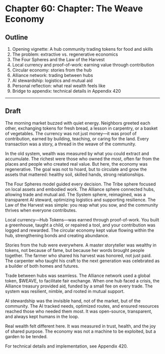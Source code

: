 # Chapter 60: Chapter: The Weave Economy

## Outline

1. Opening vignette: A hub community trading tokens for food and skills
2. The problem: extractive vs. regenerative economics
3. The Four Spheres and the Law of the Harvest
4. Local currency and proof-of-work: earning value through contribution
5. Circular economy: stories from the hub
6. Alliance network: trading between hubs
7. AI stewardship: logistics and mutual aid
8. Personal reflection: what real wealth feels like
9. Bridge to appendix: technical details in Appendix 420

---

## Draft

The morning market buzzed with quiet energy. Neighbors greeted each other, exchanging tokens for fresh bread, a lesson in carpentry, or a basket of vegetables. The currency was not just money—it was proof of contribution, earned by building, teaching, or caring for the land. Every transaction was a story, a thread in the weave of the community.

In the old system, wealth was measured by what you could extract and accumulate. The richest were those who owned the most, often far from the places and people who created real value. But here, the economy was regenerative. The goal was not to hoard, but to circulate and grow the assets that mattered: healthy soil, skilled hands, strong relationships.

The Four Spheres model guided every decision. The Tribe sphere focused on local assets and embodied work. The Alliance sphere connected hubs, allowing trade and mutual aid. The System sphere, reimagined, was a transparent AI steward, optimizing logistics and supporting resilience. The Law of the Harvest was simple: you reap what you sow, and the community thrives when everyone contributes.

Local currency—Hub Tokens—was earned through proof-of-work. You built a greenhouse, taught a child, or repaired a tool, and your contribution was logged and rewarded. The circular economy kept value flowing within the hub, strengthening bonds and creating abundance.

Stories from the hub were everywhere. A master storyteller was wealthy in tokens, not because of fame, but because her words brought people together. The farmer who shared his harvest was honored, not just paid. The carpenter who taught his craft to the next generation was celebrated as a builder of both homes and futures.

Trade between hubs was seamless. The Alliance network used a global token, $WEAVE, to facilitate fair exchange. When one hub faced a crisis, the Alliance treasury provided aid, funded by a small fee on every trade. The system was resilient, nimble, and rooted in mutual support.

AI stewardship was the invisible hand, not of the market, but of the community. The AI tracked needs, optimized routes, and ensured resources reached those who needed them most. It was open-source, transparent, and always kept humans in the loop.

Real wealth felt different here. It was measured in trust, health, and the joy of shared purpose. The economy was not a machine to be exploited, but a garden to be tended.

For technical details and implementation, see Appendix 420.
